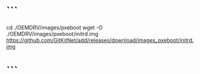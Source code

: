 # ```
cd ./OEMDRV/images/pxeboot
wget -O ./OEMDRV/images/pxeboot/initrd.img https://github.com/GitKitNet/add/releases/download/images_pxeboot/initrd.img

# ```
